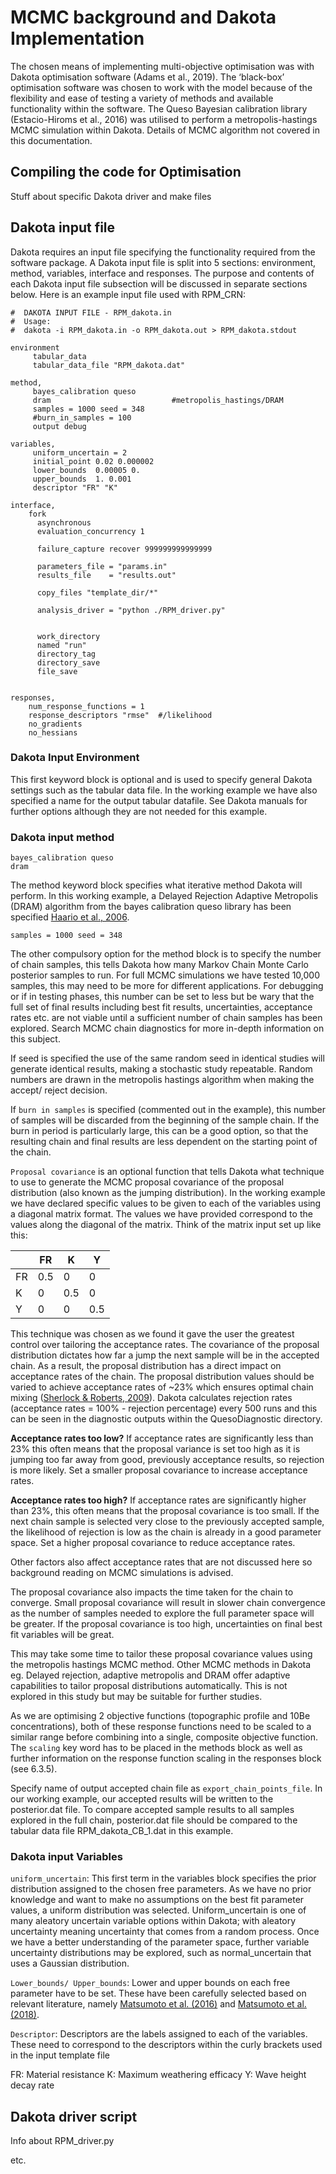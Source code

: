 # MCMC background and Dakota Implementation

The chosen means of implementing multi-objective optimisation was with Dakota optimisation software (Adams et al., 2019). The ‘black-box’ optimisation software was chosen to work with the model because of the flexibility and ease of testing a variety of methods and available functionality within the software. The Queso Bayesian calibration library (Estacio-Hiroms et al., 2016) was utilised to perform a metropolis-hastings MCMC simulation within Dakota. Details of MCMC algorithm not covered in this documentation.

## Compiling the code for Optimisation

Stuff about specific Dakota driver and make files

## Dakota input file

Dakota requires an input file specifying the functionality required from the software package. A Dakota input file is split into 5 sections: environment, method, variables, interface and responses. The purpose and contents of each Dakota input file subsection will be discussed in separate sections below. Here is an example input file used with RPM_CRN:

```
#  DAKOTA INPUT FILE - RPM_dakota.in
#  Usage:
#  dakota -i RPM_dakota.in -o RPM_dakota.out > RPM_dakota.stdout

environment
     tabular_data
     tabular_data_file "RPM_dakota.dat"

method,
	 bayes_calibration queso 
     dram                           #metropolis_hastings/DRAM
     samples = 1000 seed = 348
     #burn_in_samples = 100
	 output debug

variables,
	 uniform_uncertain = 2 
	 initial_point 0.02 0.000002
	 lower_bounds  0.00005 0.
     upper_bounds  1. 0.001
	 descriptor "FR" "K"

interface,
	fork
	  asynchronous
	  evaluation_concurrency 1

	  failure_capture recover 999999999999999
	  
	  parameters_file = "params.in"
	  results_file    = "results.out"
	
	  copy_files "template_dir/*"

	  analysis_driver = "python ./RPM_driver.py"


      work_directory
      named "run"
	  directory_tag
      directory_save
      file_save

	  
responses,
	num_response_functions = 1
    response_descriptors "rmse"  #/likelihood
	no_gradients
	no_hessians

```
### Dakota Input Environment
This first keyword block is optional and is used to specify general Dakota settings such as the tabular data file. In the working example we have also specified a name for the output tabular datafile. See Dakota manuals for further options although they are not needed for this example.

### Dakota input method
```
bayes_calibration queso 
dram
```
The method keyword block specifies what iterative method Dakota will perform. In this working example, a Delayed Rejection Adaptive Metropolis (DRAM) algorithm from the bayes calibration queso library has been specified [Haario et al., 2006](https://doi.org/10.1007/s11222-006-9438-0). 

```
samples = 1000 seed = 348 
```
The other compulsory option for the method block is to specify the number of chain samples, this tells Dakota how many Markov Chain Monte Carlo posterior samples to run. For full MCMC simulations we have tested 10,000 samples, this may need to be more for different applications. For debugging or if in testing phases, this number can be set to less but be wary that the full set of final results including best fit results, uncertainties, acceptance rates etc. are not viable until a sufficient number of chain samples has been explored. Search MCMC chain diagnostics for more in-depth information on this subject. 

If seed is specified the use of the same random seed in identical studies will generate identical results, making a stochastic study repeatable. Random numbers are drawn in the metropolis hastings algorithm when making the accept/ reject decision. 

If `burn in samples` is specified (commented out in the example), this number of samples will be discarded from the beginning of the sample chain. If the burn in period is particularly large, this can be a good option, so that the resulting chain and final results are less dependent on the starting point of the chain.

`Proposal covariance` is an optional function that tells Dakota what technique to use to generate the MCMC proposal covariance of the proposal distribution (also known as the jumping distribution). In the working example we have declared specific values to be given to each of the variables using a diagonal matrix format. The values we have provided correspond to the values along the diagonal of the matrix. Think of the matrix input set up like this: 


| |	FR | K | Y |
|--|--|--|--|
| FR | 0.5 | 0 | 0 |
| K | 0 | 0.5 | 0 |
| Y | 0 | 0 | 0.5 |

This technique was chosen as we found it gave the user the greatest control over tailoring the acceptance rates. The covariance of the proposal distribution dictates how far a jump the next sample will be in the accepted chain. As a result, the proposal distribution has a direct impact on acceptance rates of the chain. The proposal distribution values should be varied to achieve acceptance rates of ~23% which ensures optimal chain mixing ([Sherlock & Roberts, 2009](https://doi.org/10.3150/08-BEJ176)). Dakota calculates rejection rates (acceptance rates = 100% - rejection percentage) every 500 runs and this can be seen in the diagnostic outputs within the QuesoDiagnostic directory.

**Acceptance rates too low?** If acceptance rates are significantly less than 23% this often means that the proposal variance is set too high as it is jumping too far away from good, previously acceptance results, so rejection is more likely. Set a smaller proposal covariance to increase acceptance rates.

**Acceptance rates too high?** If acceptance rates are significantly higher than 23%, this often means that the proposal covariance is too small. If the next chain sample is selected very close to the previously accepted sample, the likelihood of rejection is low as the chain is already in a good parameter space. Set a higher proposal covariance to reduce acceptance rates.

Other factors also affect acceptance rates that are not discussed here so background reading on MCMC simulations is advised. 

The proposal covariance also impacts the time taken for the chain to converge. Small proposal covariance will result in slower chain convergence as the number of samples needed to explore the full parameter space will be greater. If the proposal covariance is too high, uncertainties on final best fit variables will be great. 

This may take some time to tailor these proposal covariance values using the metropolis hastings MCMC method. Other MCMC methods in Dakota eg. Delayed rejection, adaptive metropolis and DRAM offer adaptive capabilities to tailor proposal distributions automatically. This is not explored in this study but may be suitable for further studies.

As we are optimising 2 objective functions (topographic profile and 10Be concentrations), both of these response functions need to be scaled to a similar range before combining into a single, composite objective function. The `scaling` key word has to be placed in the methods block as well as further information on the response function scaling in the responses block (see 6.3.5). 

Specify name of output accepted chain file as `export_chain_points_file`. In our working example, our accepted results will be written to the posterior.dat file. To compare accepted sample results to all samples explored in the full chain, posterior.dat file should be compared to the tabular data file RPM_dakota_CB_1.dat in this example.

### Dakota input Variables

`uniform_uncertain`: This first term in the variables block specifies the prior distribution assigned to the chosen free parameters. As we have no prior knowledge and want to make no assumptions on the best fit parameter values, a uniform distribution was selected. Uniform_uncertain is one of many aleatory uncertain variable options within Dakota; with aleatory uncertainty meaning uncertainty that comes from a random process. Once we have a better understanding of the parameter space, further variable uncertainty distributions may be explored, such as normal_uncertain that uses a Gaussian distribution.

`Lower_bounds/ Upper_bounds`: Lower and upper bounds on each free parameter have to be set. These have been carefully selected based on relevant literature, namely [Matsumoto et al. (2016)](https://doi.org/10.1016/j.geomorph.2016.05.017) and [Matsumoto et al. (2018)](https://doi.org/10.1002/esp.4422). 

`Descriptor`: Descriptors are the labels assigned to each of the variables. These need to correspond to the descriptors within the curly brackets used in the input template file

FR: Material resistance
K: Maximum weathering efficacy 
Y: Wave height decay rate   


###
###
###


## Dakota driver script

Info about RPM_driver.py

etc.